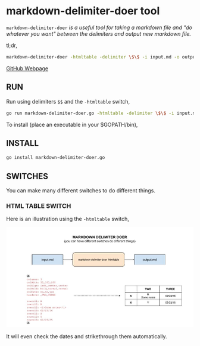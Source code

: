 # markdown-delimiter-doer tool

`markdown-delimiter-doer` _is a useful tool for
taking a markdown file and "do whatever you want" between the delimiters
and output new markdown file._

tl;dr,

```bash
markdown-delimiter-doer -htmltable -delimiter \$\$ -i input.md -o output.md
```

[GitHub Webpage](https://jeffdecola.github.io/my-go-examples/)

## RUN

Run using delimiters `$$` and the `-htmltable` switch,

```bash
go run markdown-delimiter-doer.go -htmltable -delimiter \$\$ -i input.md -o output.md
```

To install (place an executable in your $GOPATH/bin),

## INSTALL

```bash
go install markdown-delimiter-doer.go
```

## SWITCHES

You can make many different switches to do different things.

### HTML TABLE SWITCH

Here is an illustration using the `-htmltable` switch,

![IMAGE - markdown-delimiter-doer - IMAGE](../docs/pics/markdown-delimiter-doer.jpg)

It will even check the dates and strikethrough them automatically.
